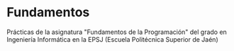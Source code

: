 # Fundamentos

Prácticas de la asignatura "Fundamentos de la Programación" del grado en Ingeniería Informática en la EPSJ (Escuela Politécnica Superior de Jaén)
